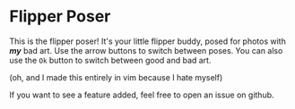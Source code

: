 # Flipper Poser
This is the flipper poser! It's your little flipper buddy, posed for photos with ***my*** bad art.
Use the arrow buttons to switch between poses.
You can also use the `Ok` button to switch between good and bad art.

(oh, and I made this entirely in vim because I hate myself)

If you want to see a feature added, feel free to open an issue on github.
